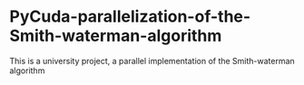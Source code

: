 # PyCuda-parallelization-of-the-Smith-waterman-algorithm
This is a university project, a parallel implementation of the Smith-waterman algorithm
